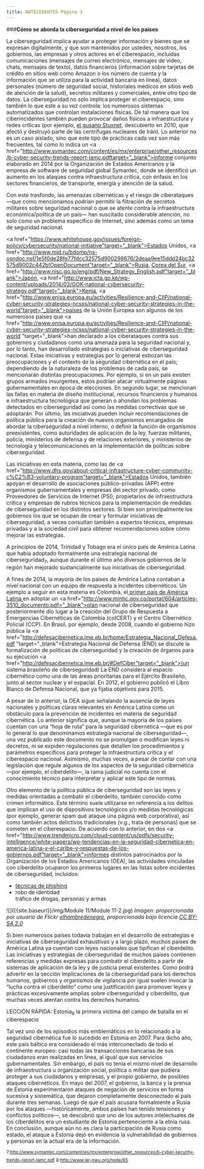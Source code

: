```yaml
---
title: ANTECEDENTES Página 3
---
```


###**Cómo se aborda la ciberseguridad a nivel de los países**

La ciberseguridad implica ayudar a proteger información y bienes que se expresan digitalmente, y que son mantenidos por ustedes, nosotros, los gobiernos, las empresas y otros actores en el ciberespacio, incluidas comunicaciones (mensajes de correo electrónico, mensajes de video, chats, mensajes de texto), datos financieros (información sobre tarjetas de crédito en sitios web como Amazon o los número de cuenta y la información que se utiliza para la actividad bancaria en línea), datos personales (número de seguridad social, historiales médicos en sitios web de atención de la salud), secretos militares y comerciales, entre otro tipo de datos. La ciberseguridad no solo implica proteger el ciberespacio, sino también lo que este a su vez controla: los numerosos sistemas automatizados que controlan instalaciones físicas.
 De tal manera que los ciberincidentes también pueden provocar daños físicos a infraestructura y redes críticas (por ejemplo, <a href="//https://es.wikipedia.org/wiki/Stuxnet" target="_blank">el gusano Stuxnet</a>, descubierto en 2010, que afectó y destruyó parte de las centrífugas nucleares de Irán). Lo anterior no es un caso aislado, sino que este tipo de prácticas cada vez son más frecuentes, tal como lo indica un <a href="http://www.symantec.com/content/es/mx/enterprise/other_resources/b-cyber-security-trends-report-lamc.pdftarget="_blank">informe conjunto</a></a> elaborado en 2014 por la Organización de Estados Americanos y la empresa de software de seguridad global Symantec, donde se identificó un aumento en los ataques contra infraestructura crítica, con énfasis en los sectores financieros, de transporte, energía y atención de la salud.

Con este trasfondo, las amenazas cibernéticas y el riesgo de ciberataques —que como mencionamos podrían permitir la filtración de secretos militares sobre seguridad nacional o que se atente contra la infraestructura económica/política de un país— han suscitado considerable atención, no solo como un problema específico de Internet, sino además como un tema de seguridad nacional.

<a href="https://www.whitehouse.gov/issues/foreign-policy/cybersecurity/national-initiative"target="_blank">Estados Unidos</a>,
<a href="http://www.mid.ru/bdomp/ns-osndoc.nsf/1e5f0de28fe77fdcc32575d900298676/2deaa9ee15ddd24bc32575d9002c442b!OpenDocument"target="_blank">Rusia</a>, 
<a href="https://ccdcoe.org/strategies-policies.html" target="_blank">Corea del Sur</a>, <a href="http://www.nisc.go.jp/eng/pdf/New_Strategy_English.pdf"target="_blank">Japón</a>, <a href="http://www.icta.go.ke/wp-content/uploads/2014/03/GOK-national-cybersecurity-strategy.pdf"target="_blank">Kenia</a>,
<a href="http://www.enisa.europa.eu/activities/Resilience-and-CIIP/national-cyber-security-strategies-ncsss/national-cyber-security-strategies-in-the-world"target="_blank">países de la Unión Europea</a>
son algunos de los numerosos países que <a href="http://www.enisa.europa.eu/activities/Resilience-and-CIIP/national-cyber-security-strategies-ncsss/national-cyber-security-strategies-in-the-world "target="_blank">han declarado</a> a los ciberataques contra sus gobiernos y ciudadanos como una amenaza para la seguridad nacional y, por lo tanto, han desarrollado estrategias o iniciativas de ciberseguridad nacional. Estas iniciativas y estrategias por lo general esbozan las preocupaciones y el contexto de la seguridad cibernética en el país; dependiendo de la naturaleza de los problemas de cada país, se mencionarán distintas preocupaciones. Por ejemplo, si en un país existen grupos armados insurgentes, estos podrían atacar virtualmente páginas gubernamentales en época de elecciones. En segundo lugar, se mencionan las fallas en materia de diseño institucional, recursos financieros y humanos e infraestructura tecnológica que generan o ahondan los problemas detectados en ciberseguridad así como las medidas correctivas que se adoptarán. Por último, las iniciativas pueden incluir recomendaciones de política pública para la creación de nuevos organismos encargados de abordar la ciberseguridad a nivel interno, o definir la función de organismos preexistentes, como autoridades de aplicación de la ley, fuerzas militares, policía, ministerios de defensa y de relaciones exteriores, y ministerios de tecnología y telecomunicaciones en la implementación de políticas sobre ciberseguridad. 
  
Las iniciativas en esta materia, como las de <a href="http://www.dhs.gov/about-critical-infrastructure-cyber-community-c%C2%B3-voluntary-program"target="_blank">Estados Unidos</a>, también apoyan el desarrollo de asociaciones público-privadas (APP) entre organismos gubernamentales y empresas del sector privado, como Proveedores de Servicios de Internet (PSI), propietarios de infraestructura crítica y empresas de rubros técnicos para la implementación de medidas de ciberseguridad en los distintos sectores. Si bien son principalmente los gobiernos los que se ocupan de crear y formular iniciativas de ciberseguridad, a veces consultan también a expertos técnicos, empresas privadas y a la sociedad civil para obtener recomendaciones sobre cómo mejorar las estrategias. 

A principios de 2014, Trinidad y Tobago era el único país de América Latina que había adoptado formalmente una estrategia nacional de ciberseguridad<sub>7</sub>, aunque durante el último año diversos gobiernos de la región han mejorado sustancialmente sus iniciativas de ciberseguridad. 

A fines de 2014, la mayoría de los países de América Latina contaban a nivel nacional con un equipo de respuesta a incidentes cibernéticos. Un ejemplo a seguir en esta materia es Colombia, el<a href="https://freedomhouse.org/report/freedom-net/2014/colombia"> primer país de América Latina </a>
en adoptar un <a href="http://www.mintic.gov.co/portal/604/articles-3510_documento.pdf="_blank">plan nacional de ciberseguridad</a>
que posteriormente dio lugar a la creación del Grupo de Respuesta a Emergencias Cibernéticas de Colombia (coICERT) y el Centro Cibernético Policial (CCP). En Brasil, por ejemplo, desde 2008, cuando el gobierno hizo pública la
<a href="http://defesacibernetica.ime.eb.br/home/Estrategia_Nacional_Defesa.pdf "target="_blank">Estrategia Nacional de Defensa (END) </a>
se discute la formalización de políticas de ciberseguridad y la creación de órganos para su ejecución <a href="http://defesacibernetica.ime.eb.br/#DefCiber"target="_blank">(un sistema brasileño de ciberseguridad)</a>
La END considera al espacio cibernético como una de las áreas prioritarias para el Ejército Brasileño, junto al sector nuclear y el espacial. En 2012, el gobierno publicó el Libro Blanco de Defensa Nacional, que ya fijaba objetivos para 2015. 

A pesar de lo anterior, la OEA sigue señalando la ausencia de leyes nacionales y políticas claras relevantes en América Latina como un obstáculo para la prevención de incidentes en materia de seguridad cibernética. Lo anterior significa que, aunque la mayoría de los países cuentan con una “hoja de ruta” para la seguridad cibernética —que es por lo general lo que denominamos estrategia nacional de ciberseguridad—, una vez publicado este documento no se promulgan o modifican leyes ni decretos, ni se expiden regulaciones que detallen los procedimientos y parámetros específicos para proteger la infraestructura crítica y el ciberespacio nacional. Asimismo, muchas veces, a pesar de contar con una legislación que regule algunos de los aspectos de la seguridad cibernética —por ejemplo, el ciberdelito—, la rama judicial no cuenta con el conocimiento técnico para interpretar y aplicar este tipo de normas.

Otro elemento de la política pública de ciberseguridad son las leyes y medidas orientadas a combatir el ciberdelito, también conocido como crimen informático. Este término suele utilizarse en referencia a los delitos que implican el uso de dispositivos tecnológicos y/o medidas tecnológicas (por ejemplo, generar spam que ataque una página web corporativa), así como también actos delictivos tradicionales (v.g., trata de personas) que se cometen en el ciberespacio. 
De acuerdo con lo anterior, en dos <a href="http://www.trendmicro.com/cloud-content/us/pdfs/security-intelligence/white-papers/wp-tendencias-en-la-seguridad-cibernetica-en-america-latina-y-el-caribe-y-respuestas-de-los-gobiernos.pdf"target="_blank">informes distintos</a>
patrocinados por la Organización de los Estados Americanos (OEA), las actividades vinculadas con ciberdelito ocuparon los primeros lugares en las listas sobre incidentes de ciberseguridad, incluidos:

<ul><li><a href="http://www.internetlab.es/post/2478/el-phishing/="_blank">técnicas de phishing</a></li>
<li>robo de identidad</li> 
</li> tráfico de drogas, personas y armas</li></ul> 

![]({{site.baseurl}}/img/Module 11/Module 11-2.jpg)
*Imagen: proporcionada por usuario de Flickr <a href="https://www.flickr.com/photos/77519207@N02/">elhombredenegro</a>, proporcionada bajo licencia <a href="https://creativecommons.org/licenses/by-sa/2.0/" target="_blank">CC BY-SA 2.0</a>*

Si bien numerosos países todavía trabajan en el desarrollo de estrategias e iniciativas de ciberseguridad exhaustivas y a largo plazo, muchos países de América Latina ya cuentan con leyes nacionales que tipifican el
ciberdelito. Las iniciativas y estrategias de ciberseguridad de muchos países contienen referencias y medidas expresas para combatir el ciberdelito a partir de sistemas de aplicación de la ley y de justicia penal existentes. Como podrá advertir en la sección Implicaciones de la ciberseguridad para los derechos humanos, gobiernos y organismos de vigilancia por igual suelen invocar la “lucha contra el ciberdelito” como una justificación para promover leyes y prácticas excesivamente amplias sobre ciberseguridad y ciberdelito, que muchas veces atentan contra los derechos humanos.

LECCIÓN RÁPIDA: Estonia<sub>8</sub> la primera víctima del campo de batalla en el ciberespacio

Tal vez uno de los episodios más emblemáticos en lo relacionado a la seguridad cibernética fue lo sucedido en Estonia en 2007. Para dicho año, este país báltico era considerado el más interconectado de todo el continente europeo: casi todas las transacciones bancarias de sus ciudadanos eran realizadas en línea, al igual que sus servicios gubernamentales. Sin embargo, el país no tenía el mismo nivel de desarrollo de infraestructura u organización social, política o militar que pudiera proteger a sus ciudadanos y empresas, y el propio gobierno, de posibles ataques cibernéticos. En mayo del 2007, el gobierno, la banca y la prensa de Estonia experimentaron ataques de negación de servicios en forma sucesiva y sistemática, que dejaron completamente desconectado al país durante tres semanas. Luego de que el país acusara formalmente a Rusia por los ataques —históricamente, ambos países han tenido tensiones y conflictos políticos—, se descubrió que uno de los autores intelectuales de los ciberdelitos era un estudiante de Estonia perteneciente a la etnia rusa. En conclusión, aunque aún no es clara la participación de Rusia como estado, el ataque a Estonia dejó en evidencia la vulnerabilidad de gobiernos y personas en la actual era de la información.

<sub> 7:<a href="http://www.symantec.com/content/es/mx/enterprise/other_resources/b-cyber-security-trends-report-lamc.pdf" target="_blank">http://www.symantec.com/content/es/mx/enterprise/other_resources/b-cyber-security-trends-report-lamc.pdf</a></sub>
<sub> 8:<a href="http://www.iar-gwu.org/node/65" target="_blank">http://www.iar-gwu.org/node/65</a></sub>
